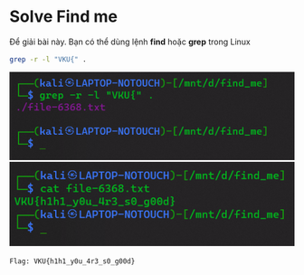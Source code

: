 # Solve **Find me**

Để giải bài này. Bạn có thể dùng lệnh **find** hoặc **grep** trong Linux

```bash
grep -r -l "VKU{" .
```

![Alt text](image.png)
![Alt text](image-1.png)

`Flag: VKU{h1h1_y0u_4r3_s0_g00d}`
